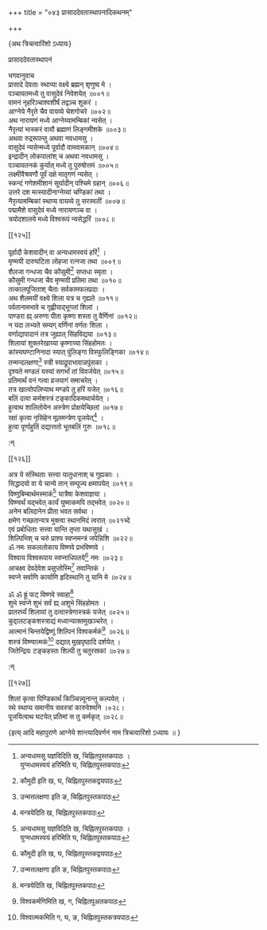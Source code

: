 +++
title = "०४३ प्रासाददेवतास्थापनादिकथनम्"

+++

\{अथ त्रिचत्वारिंशो ऽध्यायः\}

प्रासाददेवतास्थापनं  
    
भगवानुवाच  
प्रासादे देवताः स्थाप्या वक्ष्ये ब्रह्मन् शृणुष्व मे   ।  
पञ्चायतमध्ये तु वासुदेवं निवेशयेत् ॥००१॥  
वामनं नृहरिञ्चाश्वशीर्षं तद्वञ्च शूकरं   ।  
आग्नेये नैरृते चैव वायव्ये चेशगोचरे ॥००२॥  
अथ नारायणं मध्ये आग्नेय्यामम्बिकां न्यसेत् ।  
नैरृत्यां भास्करं वायौ ब्रह्माणं लिङ्गमीशके   ॥००३॥  
अथवा रुद्ररूपन्तु अथवा नवधामसु ।  
वासुदेवं न्यसेन्मध्ये पूर्वादौ वामवामकान् ॥००४॥  
इन्द्रादीन् लोकपालांश् च अथवा नवधामसु ।  
पञ्चायतनकं कुर्यात् मध्ये तु पुरुषोत्तमं ॥००५॥  
लक्ष्मीवैश्रवणौ पूर्वं दक्षे मातृगणं न्यसेत्   ।  
स्कन्दं गणेशमीशानं सूर्यादीन् पश्चिमे ग्रहान्   ॥००६॥  
उत्तरे दश मत्स्यादीनाग्नेय्यां चण्डिकां तथा   ।  
नैरृत्यामम्बिकां स्थाप्य वायव्ये तु सरस्वतीं ॥००७॥  
पद्मामैशे वासुदेवं मध्ये नारायणञ्च वा ।  
त्रयोदशालये मध्ये विश्वरूपं न्यसेद्धरिं ॥००८॥  

[[१२५]]
    
पूर्वादौ केशवादीन् वा अन्यधामस्वयं हरिं[^१]   ।  
मृण्मयी दारुघटिता लोहजा रत्नजा तथा ॥००९॥  
शैलजा गन्धजा चैव कौसुमी[^२] सप्तधा स्मृता ।  
कौसुमी गन्धजा चैव मृण्मयी प्रतिमा तथा ॥०१०॥  
तत्कालपूजिताश् चैताः सर्वकामफलप्रदाः ।  
अथ शैलमयीं वक्ष्ये शिला यत्र च गृह्यते ॥०११॥  
पर्वतानामभावे च गृह्णीयाद्भूगतां शिलां   ।  
पाण्डरा ह्य् अरुणा पीता कृष्णा शस्ता तु वैर्णिनां   ॥०१२॥  
न यदा लभ्यते सम्यग् वर्णिनां वर्णतः शिला ।  
वर्णाद्यापादानं तत्र जुह्यात् सिंहविद्यया ॥०१३॥  
शिलायां शुक्लरेखाग्र्या कृष्णाग्र्या सिंहहोमतः   ।  
कांस्यघण्टानिनादा स्यात् पुंलिङ्गा विस्फुलिङ्गिका   ॥०१४॥  
तन्मन्दलक्षणा[^३] स्त्री स्याद्रूपाभावान्नपुंसका   ।  
दृश्यते मण्डलं यस्यां सगर्भां तां विवर्जयेत्   ॥०१५॥  
प्रतिमार्थं वनं गत्वा व्रजयागं समाचरेत् ।  
तत्र खात्वोपलिप्याथ मण्डपे तु हरिं यजेत् ॥०१६॥  
बलिं दत्वा कर्मशस्त्रं टङ्कादिकमथार्चयेत् ।  
हुत्वाथ शालितोयेन अस्त्रेण प्रोक्षयेच्छिलां ॥०१७॥  
रक्षां कृत्वा नृसिंहेन मूलमन्त्रेण पूजयेत्[^४]   ।  
हुत्वा पूर्णाहुतिं दद्यात्ततो भूतबलिं गुरुः ॥०१८॥  
    
:न्  
    
[^१]: अन्यधामसु यज्ञविदिति ख, चिह्नितपुस्तकपाठः ।  
युग्मधामस्वयं हरिमिति घ, चिह्नितपुस्तकपाठः  
    
[^२]: कौमुदी इति ख, घ, चिह्नितपुस्तकद्वयपाठः  
    
[^३]: उन्मत्तलक्षणा इति ङ, चिह्नितपुस्तकपाठः  
    
[^४]: मन्त्रयेदिति ख, चिह्नितपुस्तकपाठः  

[[१२६]]
    
अत्र ये संस्थिताः सत्त्वा यातुधानाश् च गुह्यकाः   ।  
सिद्धादयो वा ये चान्ये तान् सम्पूज्य क्षमापयेत् ॥०१९॥  
विष्णुबिम्बार्थमस्माकं[^१] यात्रैषा केशवाज्ञया   ।  
विष्ण्वर्थं यद्भवेत् कार्यं युष्माकमपि तद्भवेत्   ॥०२०॥  
अनेन बलिदानेन प्रीता भवत सर्वथा ।  
क्षमेण गच्छतान्यत्र मुक्त्वा स्थानमिदं त्वरात्   ॥०२१च्दे  
एवं प्रबोधिताः सत्त्वा यान्ति तृप्ता यथासुखं   ।  
शिल्पिभिश् च चरुं प्राश्य स्वप्नमन्त्रं जपेन्निशि ॥०२२॥  
ॐ नमः सकललोकाय विष्णवे प्रभविष्णवे ।  
विश्वाय विश्वरूपाय स्वप्नाधिपतये[^२] नमः ॥०२३॥  
आचक्ष्व देवदेवेश प्रसुप्तोस्मि[^३] तवान्तिकं ।  
स्वप्ने सर्वाणि कार्याणि हृदिस्थानि तु यानि मे ॥०२४॥  
    
ॐ ॐ ह्रूं फट् विष्णवे स्वाहा[^४]  
शुभे स्वप्ने शुभं सर्वं ह्य् अशुभे सिंहहोमतः   ।  
प्रातरर्घ्यं शिलायां तु दत्वास्त्रेणास्त्रकं यजेत्   ॥०२५॥  
कुद्दालटङ्कशस्त्राद्यं मध्वान्याक्तमुखञ्चरेत्   ।  
आत्मानं चिन्तयेद्विष्णुं शिल्पिनं विश्वकर्मकं[^५]   ॥०२६॥  
शस्त्रं विष्ण्वात्मकं[^६] दद्यात् मुखपृष्ठादि दर्शयेत्   ।  
जितेन्द्रियः टङ्कहस्तः शिल्पी तु चतुरस्रकां ॥०२७॥  
    
:न्  
    
[^१]: लोकसिद्ध्यर्थमस्माकमिति ख, चिह्नितपुस्तकपाठः  
    
[^२]: विश्वाधिपतये इति ख, चिह्नितपुअतकपाठः  
    
[^३]: प्रपन्नो ऽस्मि इति ख, चिह्नितपुस्तकपाठः  
    
[^४]: ॐ ॐ ह्रीं फडिति ग, चिह्नितपुस्तकपाठः  
    
[^५]: विश्वकर्मणिमिति ख, ग, चिह्नितपुअतकपाठः  
    
[^६]: विश्वात्मकमिति ग, घ, ङ, चिह्नितपुस्तकत्रयपाठः  

[[१२७]]
    
शिलां कृत्वा पिण्डिकार्थं किञ्चिन्न्यूनान्तु कल्पयेत्   ।  
रथे स्थाप्य समानीय सवस्त्रां कारुवेश्मनि ।०२८।  
पूजयित्वाथ घटयेत् प्रतिमां स तु कर्मकृत् ॥०२८॥  
    
\{इत्य् आदि महापुराणे आग्नेये शान्त्यादिवर्णनं नाम त्रिचत्वारिंशो ऽध्यायः ॥  }
    